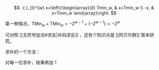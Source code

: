 $$
-{ }_{t}^{w} x=\left\{\begin{array}{ll}
Tmin_w, & x=Tmin_w \\
-x, & x>Tmin_w
\end{array}\right.
$$

第一种情况，$\operatorname{TMin}_{w}+\operatorname{TMin}_{w}=-2^{w-1}+\left(-2^{w-1}\right)=-2^{w}$

可对照 [[无符号加法#求反|补码求反]] ，还有个知识点是 [[阿贝尔群]] 暂未研究。

求补的一个方法：

对每一位求补，结果再加 1


